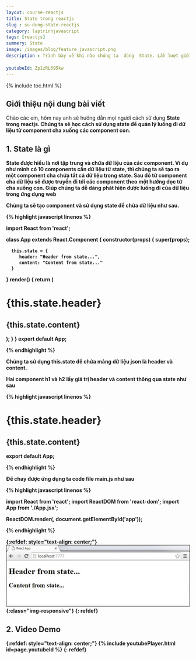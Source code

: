 ```yaml
---
layout: course-reactjs
title: State trong reactjs 
slug : su-dung-state-reactjs
category: laptrinhjavascript
tags: [reactjs]
summery: State
image: /images/blog/feature_javascript.png
description : Trình bày về khi nào chúng ta  dùng  State. Lần lượt giới thiệu và và đi qua các ví dụ về State  được sử dụng trong reactjs.

youtubeId: Zp1zRL695kw
---
```


{% include toc.html %}

## **Giới thiệu nội dung bài viết**

Chào các em, hôm nay anh sẽ hướng dẫn mọi người cách sử dụng <b> State <b> trong reactjs. Chúng ta sẽ học cách sử dụng state để quản lý luồng đi dữ liệu từ component cha xuống các component con.



## **1. State là gì**

State được hiểu là nơi tập trung và chứa dữ liệu của các component. Ví dụ như mình có 10 components cần dữ liệu từ state, thì chúng ta sẽ tạo ra một component cha chứa tất cả dữ liệu trong state. Sau đó từ component cha dữ liệu sẽ được truyền đi tới các component theo một hướng dọc từ cha xuống con. Giúp chúng ta dễ dàng phát hiện được luồng đi của dữ liệu trong ứng dụng web

Chúng ta sẽ tạo component và sử dụng state để chứa dữ liệu như sau.


{% highlight javascript  linenos %}

import React from 'react';

class App extends React.Component {
   constructor(props) {
      super(props);
      
      this.state = {
         header: "Header from state...",
         content: "Content from state..."
      }
   }
   render() {
      return (
         <div>
            <h1>{this.state.header}</h1>
            <h2>{this.state.content}</h2>
         </div>
      );
   }
}
export default App;

{% endhighlight %}

Chúng ta sử dụng this.state để chứa mảng dữ liệu json là header và content.

Hai component h1 và h2 lấy giá trị header và content thông qua state như sau

{% highlight javascript  linenos %}


 <h1>{this.state.header}</h1>
 <h2>{this.state.content}</h2>

export default App;

{% endhighlight %}

Để chay được ứng dụng ta code file  main.js như sau

{% highlight javascript  linenos %}

import React from 'react';
import ReactDOM from 'react-dom';
import App from './App.jsx';

ReactDOM.render(<App />, document.getElementById('app'));

{% endhighlight %}

{:refdef: style="text-align: center;"}
![reactjs ](/images/post/reactjs/react_state_simple.jpeg){:class="img-responsive"}
{: refdef}

## **2. Video Demo**


{:refdef: style="text-align: center;"}
{% include youtubePlayer.html id=page.youtubeId %}
{: refdef}



